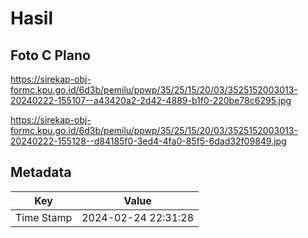 # Hasil

## Foto C Plano

https://sirekap-obj-formc.kpu.go.id/6d3b/pemilu/ppwp/35/25/15/20/03/3525152003013-20240222-155107--a43420a2-2d42-4889-b1f0-220be78c6295.jpg

https://sirekap-obj-formc.kpu.go.id/6d3b/pemilu/ppwp/35/25/15/20/03/3525152003013-20240222-155128--d84185f0-3ed4-4fa0-85f5-6dad32f09849.jpg


## Metadata

| Key        | Value               |
| ---------- | ------------------- |
| Time Stamp | 2024-02-24 22:31:28 |



